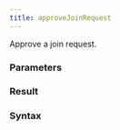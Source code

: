 ```yaml
---
title: approveJoinRequest
---
```


Approve a join request.


### Parameters 



### Result 



### Syntax





